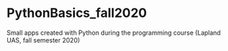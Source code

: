 # PythonBasics_fall2020
Small apps created with Python during the programming course (Lapland UAS, fall semester 2020) 
